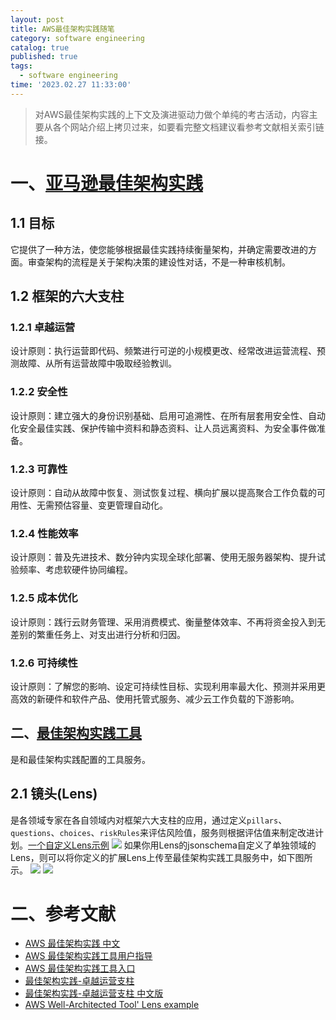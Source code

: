 ```yaml
---
layout: post
title: AWS最佳架构实践随笔
category: software engineering
catalog: true
published: true
tags:
  - software engineering
time: '2023.02.27 11:33:00'
---
```

> 对AWS最佳架构实践的上下文及演进驱动力做个单纯的考古活动，内容主要从各个网站介绍上拷贝过来，如要看完整文档建议看参考文献相关索引链接。

# 一、[亚马逊最佳架构实践](https://docs.aws.amazon.com/pdfs/wellarchitected/latest/userguide/wellarchitected-ug.pdf)

## 1.1 目标
它提供了一种方法，使您能够根据最佳实践持续衡量架构，并确定需要改进的方面。审查架构的流程是关于架构决策的建设性对话，不是一种审核机制。

## 1.2 框架的六大支柱
### 1.2.1 卓越运营
设计原则：执行运营即代码、频繁进行可逆的小规模更改、经常改进运营流程、预测故障、从所有运营故障中吸取经验教训。
### 1.2.2 安全性
设计原则：建立强大的身份识别基础、启用可追溯性、在所有层套用安全性、自动化安全最佳实践、保护传输中资料和静态资料、让人员远离资料、为安全事件做准备。
### 1.2.3 可靠性
设计原则：自动从故障中恢复、测试恢复过程、横向扩展以提高聚合工作负载的可用性、无需预估容量、变更管理自动化。
### 1.2.4 性能效率
设计原则：普及先进技术、数分钟内实现全球化部署、使用无服务器架构、提升试验频率、考虑软硬件协同编程。
### 1.2.5 成本优化
设计原则：践行云财务管理、采用消费模式、衡量整体效率、不再将资金投入到无差别的繁重任务上、对支出进行分析和归因。
### 1.2.6 可持续性
设计原则：了解您的影响、设定可持续性目标、实现利用率最大化、预测并采用更高效的新硬件和软件产品、使用托管式服务、减少云工作负载的下游影响。

## 二、[最佳架构实践工具](https://docs.aws.amazon.com/pdfs/wellarchitected/latest/userguide/wellarchitected-ug.pdf)
是和最佳架构实践配置的工具服务。

## 2.1 镜头(Lens)
是各领域专家在各自领域内对框架六大支柱的应用，通过定义`pillars`、`questions`、`choices`、`riskRules`来评估风险值，服务则根据评估值来制定改进计划。[一个自定义Lens示例](https://github.com/aws-samples/custom-lens-wa-hub/blob/main/DynamoDB/custom-lensddb-v1.0.json)
![](https://docs.aws.amazon.com/zh_cn/wellarchitected/latest/userguide/images/tut-imprplanstatus-console.png)
如果你用Lens的jsonschema自定义了单独领域的Lens，则可以将你定义的扩展Lens上传至最佳架构实践工具服务中，如下图所示。
![]({{site.baseurl}}/img/2023/Q1/20230227-AWS卓越运营工具Lens-jsonformat.png)
![]({{site.baseurl}}/img/2023/Q1/20230227-AWS卓越运营工具Lens自定义.png)


# 二、参考文献
- [AWS 最佳架构实践 中文](https://wa.aws.amazon.com/index.zh_CN.html)
- [AWS 最佳架构实践工具用户指导](https://docs.aws.amazon.com/pdfs/wellarchitected/latest/userguide/wellarchitected-ug.pdf)
- [AWS 最佳架构实践工具入口](https://aws.amazon.com/cn/well-architected-tool/?ref=wellarchitected-ws)
- [最佳架构实践-卓越运营支柱](https://docs.aws.amazon.com/pdfs/wellarchitected/latest/operational-excellence-pillar/wellarchitected-operational-excellence-pillar.pdf)
- [最佳架构实践-卓越运营支柱 中文版](https://d1.awsstatic.com/whitepapers/zh_CN/architecture/AWS-Operational-Excellence-Pillar.pdf)
- [AWS Well-Architected Tool' Lens example](https://github.com/aws-samples/custom-lens-wa-hub)